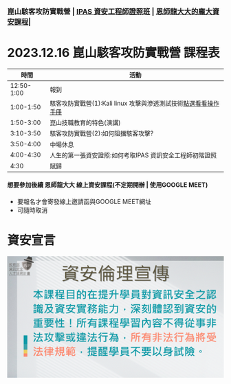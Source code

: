 ### 崑山駭客攻防實戰營 | [IPAS 資安工程師證照班](./IPAS/readme.md) | [恩師龍大大的龐大資安課程](./cource/readme.md)|

# 2023.12.16 崑山駭客攻防實戰營 課程表
| 時間 | 活動 |
|---|---|
|12:50-1:00|	報到|
|1:00-1:50|	駭客攻防實戰營(1):Kali linux 攻擊與滲透測試技術[點選看看操作手冊](attack&defnese.md)|
|1:50-3:00|	崑山技職教育的特色(演講)|
|3:10-3:50|	駭客攻防實戰營(2):如何阻擋駭客攻擊?|
|3:50-4:00|	中場休息|
|4:00-4:30|	人生的第一張資安證照:如何考取IPAS 資訊安全工程師初階證照|
|4:30|	賦歸|


#### 想要參加後續 恩師龍大大 線上資安課程(不定期開辦 | 使用GOOGLE MEET)
- 要報名才會寄發線上邀請函與GOOGLE MEET網址
- 可隨時取消


# 資安宣言
![資安宣言](資安宣言.gif)
